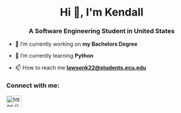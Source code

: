<h1 align="center">Hi 👋, I'm Kendall</h1>
<h3 align="center">A Software Engineering Student in United States</h3>

- 🔭 I’m currently working on **my Bachelors Degree**

- 🌱 I’m currently learning **Python**

- 📫 How to reach me **lawsonk22@students.ecu.edu**

<h3 align="left">Connect with me:</h3>
<p align="left">
<a href="https://www.linkedin.com/in/kendall-lawson-2a2b6b252/" target="blank"><img align="center" src="https://raw.githubusercontent.com/rahuldkjain/github-profile-readme-generator/master/src/images/icons/Social/linked-in-alt.svg" alt="https://www.linkedin.com/in/kendall-lawson-2a2b6b252/" height="30" width="40" /></a>
</p>

